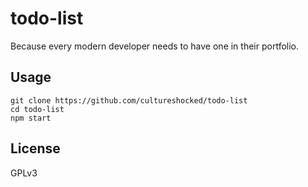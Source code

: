 # todo-list

Because every modern developer needs to have one in their portfolio.

## Usage

```
git clone https://github.com/cultureshocked/todo-list
cd todo-list
npm start
```

## License

GPLv3
